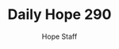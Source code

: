 ---
image: /assets/img/daily-hope-default-artwork.png
title: Daily Hope 290
number: 290
categories:
  - Daily Hope
author: Hope Staff
notes: Daily Hope 290
embed: >-
  <iframe src="https://open.spotify.com/embed/episode/1GBu07skx6tnkarqJeByiI?utm_source=generator" width="400px" height="102px" frameborder=“0" scrolling=“no”></iframe>
---